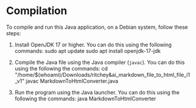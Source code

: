 # Compilation

To compile and run this Java application, on a Debian system, follow these steps:

1. Install OpenJDK 17 or higher. You can do this using the following commands:
   sudo apt update
   sudo apt install openjdk-17-jdk

2. Compile the Java file using the Java compiler (`javac`). You can do this using the following the commands:
   cd "/home/$(whoami)/Downloads/ritchey&ai_markdown_file_to_html_file_i1_v1"
   javac MarkdownToHtmlConverter.java

3. Run the program using the Java launcher. You can do this using the following the commands:
   java MarkdownToHtmlConverter